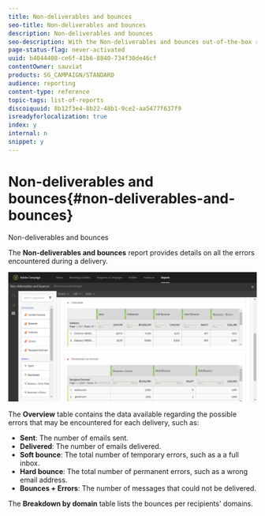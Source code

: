 ```yaml
---
title: Non-deliverables and bounces
seo-title: Non-deliverables and bounces
description: Non-deliverables and bounces
seo-description: With the Non-deliverables and bounces out-of-the-box report, learn about the errors that may occurred to your delivery. 
page-status-flag: never-activated
uuid: b4044408-ce6f-41b6-8840-734f30de46cf
contentOwner: sauviat
products: SG_CAMPAIGN/STANDARD
audience: reporting
content-type: reference
topic-tags: list-of-reports
discoiquuid: 8b12f3e4-8b22-48b1-9ce2-aa5477f637f9
isreadyforlocalization: true
index: y
internal: n
snippet: y
---
```


# Non-deliverables and bounces{#non-deliverables-and-bounces}

Non-deliverables and bounces

The **Non-deliverables and bounces** report provides details on all the errors encountered during a delivery.

![](assets/delivery_reports_7.png)

The **Overview** table contains the data available regarding the possible errors that may be encountered for each delivery, such as:

* **Sent**: The number of emails sent.
* **Delivered**: The number of emails delivered.
* **Soft bounce**: The total number of temporary errors, such as a a full inbox.
* **Hard bounce**: The total number of permanent errors, such as a wrong email address.
* **Bounces + Errors**: The number of messages that could not be delivered.

The **Breakdown by domain** table lists the bounces per recipients' domains.
